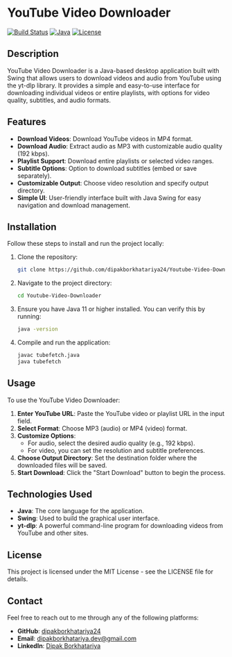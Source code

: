 
# YouTube Video Downloader

[![Build Status](https://img.shields.io/badge/build-success-brightgreen)](https://github.com/dipakborkhatariya24/Youtube-Video-Downloader)
[![Java](https://img.shields.io/badge/Language-Java-blue)](https://www.java.com/)
[![License](https://img.shields.io/badge/License-MIT-blue)](https://opensource.org/licenses/MIT)

## Description

YouTube Video Downloader is a Java-based desktop application built with Swing that allows users to download videos and audio from YouTube using the yt-dlp library. It provides a simple and easy-to-use interface for downloading individual videos or entire playlists, with options for video quality, subtitles, and audio formats.

## Features

- **Download Videos**: Download YouTube videos in MP4 format.
- **Download Audio**: Extract audio as MP3 with customizable audio quality (192 kbps).
- **Playlist Support**: Download entire playlists or selected video ranges.
- **Subtitle Options**: Option to download subtitles (embed or save separately).
- **Customizable Output**: Choose video resolution and specify output directory.
- **Simple UI**: User-friendly interface built with Java Swing for easy navigation and download management.

## Installation

Follow these steps to install and run the project locally:

1. Clone the repository:
    ```bash
    git clone https://github.com/dipakborkhatariya24/Youtube-Video-Downloader.git
    ```

2. Navigate to the project directory:
    ```bash
    cd Youtube-Video-Downloader
    ```

3. Ensure you have Java 11 or higher installed. You can verify this by running:
    ```bash
    java -version
    ```

4. Compile and run the application:
    ```bash
    javac tubefetch.java
    java tubefetch
    ```

## Usage

To use the YouTube Video Downloader:

1. **Enter YouTube URL**: Paste the YouTube video or playlist URL in the input field.
2. **Select Format**: Choose MP3 (audio) or MP4 (video) format.
3. **Customize Options**:
    - For audio, select the desired audio quality (e.g., 192 kbps).
    - For video, you can set the resolution and subtitle preferences.
4. **Choose Output Directory**: Set the destination folder where the downloaded files will be saved.
5. **Start Download**: Click the "Start Download" button to begin the process.


## Technologies Used

- **Java**: The core language for the application.
- **Swing**: Used to build the graphical user interface.
- **yt-dlp**: A powerful command-line program for downloading videos from YouTube and other sites.

## License

This project is licensed under the MIT License - see the LICENSE file for details.

## Contact

Feel free to reach out to me through any of the following platforms:

- **GitHub**: [dipakborkhatariya24](https://github.com/dipakborkhatariya24)
- **Email**: [dipakborkhatariya.dev@gmail.com](mailto:dipakborkhatariya.dev@gmail.com)
- **LinkedIn**: [Dipak Borkhatariya](https://www.linkedin.com/in/dipak-borkhatariya)
